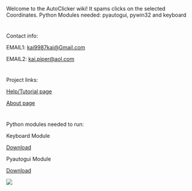 Welcome to the AutoClicker wiki!
It spams clicks on the selected Coordinates. Python Modules needed: pyautogui, pywin32 and keyboard 
#
Contact info:

EMAIL1: kai9987kai@Gmail.com

EMAIL2: kai.piper@aol.com

#
Project links:
 
  [Help/Tutorial page](https://autoclicker.webstarts.com/)
 
  [About page](https://kai9987kai.github.io/AutoClicker.html)
#
Python modules needed to run:

Keyboard Module

[Download](https://pypi.org/project/keyboard/#files)

Pyautogui Module

[Download](https://pypi.org/project/PyAutoGUI/#files)

![](https://kai9987kai.github.io/new.PNG)
